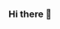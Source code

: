 ### Hi there 👋

<!--
**xmarcio/xmarcio** is a ✨ _special_ ✨ repository because its `README.md` (this file) appears on your GitHub profile.

Here are some ideas to get you started:

- 🔭 I’m currently working on CloudOpss Solutions
- 🌱 I’m currently learning ...
- 👯 I’m looking to collaborate on ...
- 🤔 I’m looking for help with ...
- 💬 Ask me about ...
- 📫 How to reach me: marcioseefeld@gmail.com
- 😄 Pronouns: ...
- ⚡ Fun fact: ...
-->
